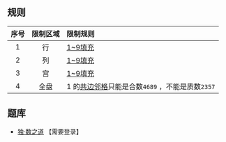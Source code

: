 ## 规则
| 序号 | 限制区域 | 限制规则 |
| :---: | :---: | :--- |
| 1 | 行 | [1~9填充] |
| 2 | 列 | [1~9填充] |
| 3 | 宫 | [1~9填充] |
| 4 | 全盘 | 1 的[共边邻格]只能是合数`4689` ，不能是质数`2357` |

## 题库
- [独·数之道](http://www.sudokufans.org.cn/lx/game.index.php?type=zwy) 【需要登录】

[1~9填充]: ../../../rules.md#1~9填充
[共边邻格]: ../../../rules.md#共边邻格